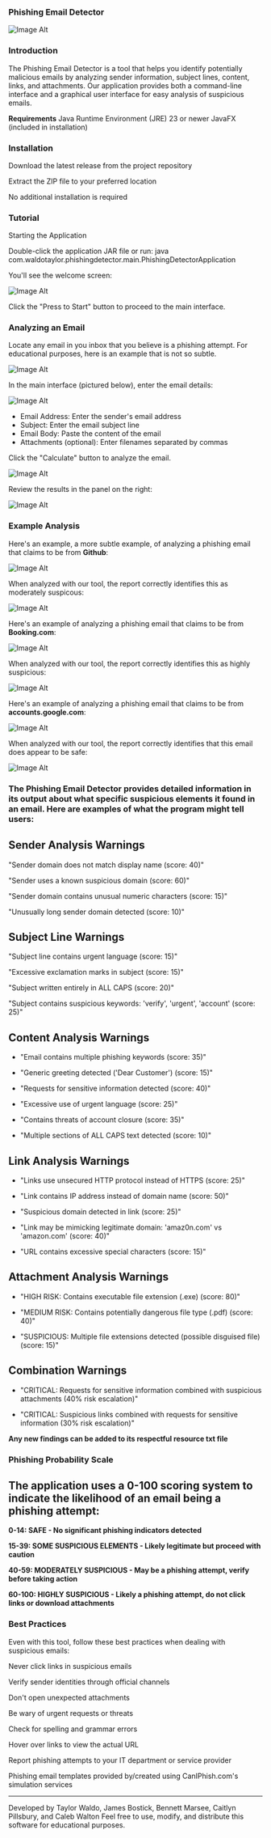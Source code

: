 ### Phishing Email Detector

![Image Alt](https://github.com/Taylorwaldo/PhishingEmailDetector/blob/main/images/custom_Logo.png?raw=true)

### Introduction
The Phishing Email Detector is a tool that helps you identify potentially malicious emails by analyzing sender information, subject lines, content, links, and attachments. Our application provides both a command-line interface and a graphical user interface for easy analysis of suspicious emails.

**Requirements**
Java Runtime Environment (JRE) 23 or newer
JavaFX (included in installation)

### Installation

Download the latest release from the project repository

Extract the ZIP file to your preferred location

No additional installation is required

### Tutorial
Starting the Application

Double-click the application JAR file or run: java com.waldotaylor.phishingdetector.main.PhishingDetectorApplication

You'll see the welcome screen:

![Image Alt](https://github.com/Taylorwaldo/PhishingEmailDetector/blob/main/images/Homepage.png?raw=true)

Click the "Press to Start" button to proceed to the main interface.

### Analyzing an Email

Locate any email in you inbox that you believe is a phishing attempt. For educational purposes, here is an example that is not so subtle. 

![Image Alt](https://github.com/Taylorwaldo/PhishingEmailDetector/blob/main/images/LinkedIn_potential_spam.png?raw=true)


In the main interface (pictured below), enter the email details:

![Image Alt](https://github.com/Taylorwaldo/PhishingEmailDetector/blob/main/images/Second_page.png?raw=true)

  - Email Address: Enter the sender's email address
  - Subject: Enter the email subject line
  - Email Body: Paste the content of the email
  - Attachments (optional): Enter filenames separated by commas


Click the "Calculate" button to analyze the email.

![Image Alt](https://github.com/Taylorwaldo/PhishingEmailDetector/blob/main/images/inputExample_LinkedIn.png?raw=true)

Review the results in the panel on the right:

![Image Alt](https://github.com/Taylorwaldo/PhishingEmailDetector/blob/main/images/LinkedIn_Report.png?raw=true)

### Example Analysis
 

Here's an example, a more subtle example, of analyzing a phishing email that claims to be from **Github**:

![Image Alt](https://github.com/Taylorwaldo/PhishingEmailDetector/blob/main/images/GitHub_potential_spam.png?raw=true)

When analyzed with our tool, the report correctly identifies this as moderately suspicous:

![Image Alt](https://github.com/Taylorwaldo/PhishingEmailDetector/blob/main/images/GitHub_report.png?raw=true)


Here's an example of analyzing a phishing email that claims to be from **Booking.com**:

![Image Alt](https://github.com/Taylorwaldo/PhishingEmailDetector/blob/main/images/Bookingdotcom_potential_spam.png?raw=true)

When analyzed with our tool, the report correctly identifies this as highly suspicious:

![Image Alt](https://github.com/Taylorwaldo/PhishingEmailDetector/blob/main/images/bookingcomReport.png?raw=true)

Here's an example of analyzing a phishing email that claims to be from **accounts.google.com**:

![Image Alt](https://github.com/Taylorwaldo/PhishingEmailDetector/blob/main/images/Gmail_Potential.png?raw=true)

When analyzed with our tool, the report correctly identifies that this email does appear to be safe:

![Image Alt](https://github.com/Taylorwaldo/PhishingEmailDetector/blob/main/images/gmail_report.png?raw=true)


### The Phishing Email Detector provides detailed information in its output about what specific suspicious elements it found in an email. Here are examples of what the program might tell users:

**Sender Analysis Warnings**
-----------------------------

"Sender domain does not match display name (score: 40)"

"Sender uses a known suspicious domain (score: 60)"

"Sender domain contains unusual numeric characters (score: 15)"

"Unusually long sender domain detected (score: 10)"

**Subject Line Warnings**
-----------------------------

"Subject line contains urgent language (score: 15)"

"Excessive exclamation marks in subject (score: 15)"

"Subject written entirely in ALL CAPS (score: 20)"

"Subject contains suspicious keywords: 'verify', 'urgent', 'account' (score: 25)"

**Content Analysis Warnings**
-----------------------------

- "Email contains multiple phishing keywords (score: 35)"

- "Generic greeting detected ('Dear Customer') (score: 15)"

- "Requests for sensitive information detected (score: 40)"

- "Excessive use of urgent language (score: 25)"

- "Contains threats of account closure (score: 35)"

- "Multiple sections of ALL CAPS text detected (score: 10)"

**Link Analysis Warnings**
-----------------------------

- "Links use unsecured HTTP protocol instead of HTTPS (score: 25)"

- "Link contains IP address instead of domain name (score: 50)"

- "Suspicious domain detected in link (score: 25)"

- "Link may be mimicking legitimate domain: 'amaz0n.com' vs 'amazon.com' (score: 40)"

- "URL contains excessive special characters (score: 15)"

**Attachment Analysis Warnings**
--------------------------------

- "HIGH RISK: Contains executable file extension (.exe) (score: 80)"

- "MEDIUM RISK: Contains potentially dangerous file type (.pdf) (score: 40)"

- "SUSPICIOUS: Multiple file extensions detected (possible disguised file) (score: 15)"

**Combination Warnings**
-----------------------------

- "CRITICAL: Requests for sensitive information combined with suspicious attachments (40% risk escalation)"

- "CRITICAL: Suspicious links combined with requests for sensitive information (30% risk escalation)"

**Any new findings can be added to its respectful resource txt file**



### Phishing Probability Scale
The application uses a 0-100 scoring system to indicate the likelihood of an email being a phishing attempt:
------------------------------------------------------------------------------

**0-14: SAFE - No significant phishing indicators detected**

**15-39: SOME SUSPICIOUS ELEMENTS - Likely legitimate but proceed with caution**

**40-59: MODERATELY SUSPICIOUS - May be a phishing attempt, verify before taking action**

**60-100: HIGHLY SUSPICIOUS - Likely a phishing attempt, do not click links or download attachments**

### Best Practices
Even with this tool, follow these best practices when dealing with suspicious emails:

Never click links in suspicious emails

Verify sender identities through official channels

Don't open unexpected attachments

Be wary of urgent requests or threats

Check for spelling and grammar errors

Hover over links to view the actual URL

Report phishing attempts to your IT department or service provider




Phishing email templates provided by/created using CanIPhish.com's simulation services

----------------------------------------------------------------------------------------------------------------------
Developed by Taylor Waldo, James Bostick, Bennett Marsee, Caitlyn Pillsbury, and Caleb Walton
Feel free to use, modify, and distribute this software for educational purposes.
 

